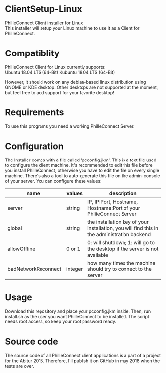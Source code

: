 # ClientSetup-Linux
PhilleConnect Client installer for Linux  
This installer will setup your Linux machine to use it as a Client for PhilleConnect.

# Compatiblity
PhilleConnect Client for Linux currently supports:  
Ubuntu 18.04 LTS (64-Bit)
Kubuntu 18.04 LTS (64-Bit)  

However, it should work on any debian-based linux distribution using GNOME or KDE desktop. Other desktops are not supported at the moment, but feel free to add support for your favorite desktop!

# Requirements
To use this programs you need a working PhilleConnect Server.

# Configuration
The Installer comes with a file called 'pcconfig.jkm'. This is a text file used to configure the client machine. It's recommended to edit this file before you install PhilleConnect, otherwise you have to edit the file on every single machine. There's also a tool to auto-generate this file on the admin-console of your server.
You can configure these values:  

| name                 | values    | description |
| -------------------- | --------- | ----------- |
| server               | string    | IP, IP:Port, Hostname, Hostname:Port of your PhilleConnect Server |
| global               | string    | the installation key of your installation, you will find this in the administration backend |
| allowOffline         | 0 or 1    | 0: will shutdown; 1: will go to the desktop if the server is not available |
| badNetworkReconnect  | integer   | how many times the machine should try to connect to the server |

# Usage
Download this repository and place your pcconfig.jkm inside. Then, run install.sh as the user you want PhilleConnect to be installed. The script needs root access, so keep your root password ready.

# Source code
The source code of all PhilleConnect client applications is a part of a project for the Abitur 2018. Therefore, I'll publish it on GitHub in may 2018 when the tests are over.
